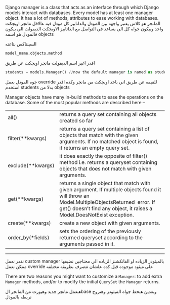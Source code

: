 Django manager is a class that acts as an interface through which Django models interact with databases. Every model has at least one manager object. It has a lot of methods, attributes to ease working with databases.
المانجر هو كلاس يعتبر واجهة بين المودل والداتابيز
كل مودل فيه عالاقل  مانجر اوبجكت واحد وبيكون جواه كل الي يساعد في التواصل مع الداتابيز
الاوبجكت الديفولت الي بيكون فالمودل هو اسمه objects 

السينتاكس بتاعته 
```python
model_name.objects.method
```

اقدر اغير اسم الديفولت مانجر اوبجكت عن طريق 
```python
students = models.Manager() //now the default manager is named as students
```
جوه المودل بعمل override للقيمه عن طريق اني باخد اوبجكت من مانجر 
وكده اقدر استخدم students بدلا من objects 

Manager objects have many in-build methods to ease the operations on the database. Some of the most popular methods are described here – 

|   |   |
|---|---|
|all()|returns a query set containing all objects created so far|
|filter(**kwargs)|returns a query set containing a list of objects that match with the given arguments. If no matched object is found, it returns an empty query set.|
|exclude(**kwargs)|it does exactly the opposite of filter() method i.e. returns a queryset containing objects that does not match with given arguments.|
|get(**kwargs)|returns a single object that match with given argument. If multiple objects found it will throw an Model.MultipleObjectsReturned  error. If get() doesn’t find any object, it raises a Model.DoesNotExist exception.|
|create(**kwargs)|create a new object with given arguments.|
|order_by(*fields)|sets the ordering of the previously returned queryset according to the arguments passed in it.|

----
نقدر نعمل custom manager بالميثودز الزياده او الفانكشنز الزياده الي محتاجين نضيفها
ممكن نعمل override علي ميثود موجوده قبل كده علشان تتصرف بطريقه مختلفه

There are two reasons you might want to customize a `Manager`: to add extra `Manager` methods, and/or to modify the initial `QuerySet` the `Manager` returns.

هنعمل مانجر جديد وهيورث من المانجر الbase 
وبعدين هنحط جواه الميثودز 
وهنروح نربطه بالمودل 
